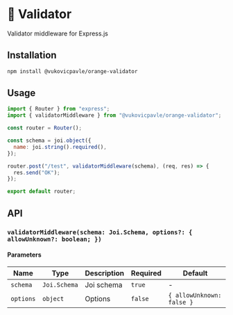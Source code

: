 # 🍊 Validator

Validator middleware for Express.js

## Installation

```bash
npm install @vukovicpavle/orange-validator
```

## Usage

```javascript
import { Router } from "express";
import { validatorMiddleware } from "@vukovicpavle/orange-validator";

const router = Router();

const schema = joi.object({
  name: joi.string().required(),
});

router.post("/test", validatorMiddleware(schema), (req, res) => {
  res.send("OK");
});

export default router;
```

## API

### `validatorMiddleware(schema: Joi.Schema, options?: { allowUnknown?: boolean; })`

#### Parameters

| Name      | Type         | Description | Required | Default                   |
| --------- | ------------ | ----------- | -------- | ------------------------- |
| `schema`  | `Joi.Schema` | Joi schema  | `true`   | -                         |
| `options` | `object`     | Options     | `false`  | `{ allowUnknown: false }` |
